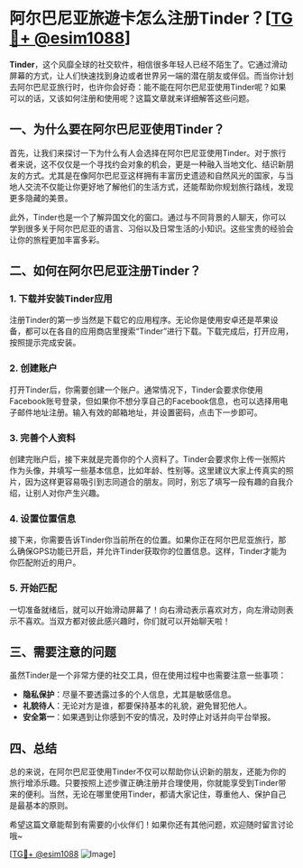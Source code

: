 # 阿尔巴尼亚旅遊卡怎么注册Tinder？[[TG💪+ @esim1088](https://t.me/s/esim1088)]

**Tinder**，这个风靡全球的社交软件，相信很多年轻人已经不陌生了。它通过滑动屏幕的方式，让人们快速找到身边或者世界另一端的潜在朋友或伴侣。而当你计划去阿尔巴尼亚旅行时，也许你会好奇：能不能在阿尔巴尼亚使用Tinder呢？如果可以的话，又该如何注册和使用呢？这篇文章就来详细解答这些问题。

## 一、为什么要在阿尔巴尼亚使用Tinder？

首先，让我们来探讨一下为什么有人会选择在阿尔巴尼亚使用Tinder。对于旅行者来说，这不仅仅是一个寻找约会对象的机会，更是一种融入当地文化、结识新朋友的方式。尤其是在像阿尔巴尼亚这样拥有丰富历史遗迹和自然风光的国家，与当地人交流不仅能让你更好地了解他们的生活方式，还能帮助你规划旅行路线，发现更多隐藏的美景。

此外，Tinder也是一个了解异国文化的窗口。通过与不同背景的人聊天，你可以学到很多关于阿尔巴尼亚的语言、习俗以及日常生活的小知识。这些宝贵的经验会让你的旅程更加丰富多彩。

## 二、如何在阿尔巴尼亚注册Tinder？

### 1. 下载并安装Tinder应用

注册Tinder的第一步当然是下载它的应用程序。无论你是使用安卓还是苹果设备，都可以在各自的应用商店里搜索“Tinder”进行下载。下载完成后，打开应用，按照提示完成安装。

### 2. 创建账户

打开Tinder后，你需要创建一个账户。通常情况下，Tinder会要求你使用Facebook账号登录，但如果你不想分享自己的Facebook信息，也可以选择用电子邮件地址注册。输入有效的邮箱地址，并设置密码，点击下一步即可。

### 3. 完善个人资料

创建完账户后，接下来就是完善你的个人资料了。Tinder会要求你上传一张照片作为头像，并填写一些基本信息，比如年龄、性别等。这里建议大家上传真实的照片，因为这样更容易吸引到志同道合的朋友。同时，别忘了填写一段有趣的自我介绍，让别人对你产生兴趣。

### 4. 设置位置信息

接下来，你需要告诉Tinder你当前所在的位置。如果你正在阿尔巴尼亚旅行，那么确保GPS功能已开启，并允许Tinder获取你的位置信息。这样，Tinder才能为你匹配附近的用户。

### 5. 开始匹配

一切准备就绪后，就可以开始滑动屏幕了！向右滑动表示喜欢对方，向左滑动则表示不喜欢。当双方都对彼此感兴趣时，你们就可以开始聊天啦！

## 三、需要注意的问题

虽然Tinder是一个非常方便的社交工具，但在使用过程中也需要注意一些事项：

- **隐私保护**：尽量不要透露过多的个人信息，尤其是敏感信息。
- **礼貌待人**：无论对方是谁，都要保持基本的礼貌，避免冒犯他人。
- **安全第一**：如果遇到让你感到不安的情况，及时停止对话并向平台举报。

## 四、总结

总的来说，在阿尔巴尼亚使用Tinder不仅可以帮助你认识新的朋友，还能为你的旅行增添乐趣。只要按照上述步骤正确注册并合理使用，你就能享受到Tinder带来的便利。当然，无论在哪里使用Tinder，都请大家记住，尊重他人、保护自己是最基本的原则。

希望这篇文章能帮到有需要的小伙伴们！如果你还有其他问题，欢迎随时留言讨论哦~

[[TG💪+ @esim1088](https://t.me/s/esim1088) ![Image](https://i.postimg.cc/4NQfJmqS/Snipaste-2025-05-13-00-14-12.png)]